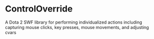 # ControlOverride
A Dota 2 SWF library for performing individualized actions including capturing mouse clicks, key presses, mouse movements, and adjusting cvars
